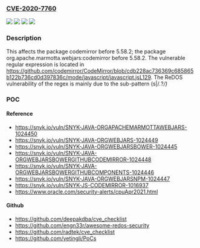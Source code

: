 ### [CVE-2020-7760](https://cve.mitre.org/cgi-bin/cvename.cgi?name=CVE-2020-7760)
![](https://img.shields.io/static/v1?label=Product&message=codemirror&color=blue)
![](https://img.shields.io/static/v1?label=Product&message=org.apache.marmotta.webjars%3Acodemirror&color=blue)
![](https://img.shields.io/static/v1?label=Version&message=%3C%205.58.2%20&color=brighgreen)
![](https://img.shields.io/static/v1?label=Vulnerability&message=Regular%20Expression%20Denial%20of%20Service%20(ReDoS)&color=brighgreen)

### Description

This affects the package codemirror before 5.58.2; the package org.apache.marmotta.webjars:codemirror before 5.58.2. The vulnerable regular expression is located in https://github.com/codemirror/CodeMirror/blob/cdb228ac736369c685865b122b736cd0d397836c/mode/javascript/javascript.jsL129. The ReDOS vulnerability of the regex is mainly due to the sub-pattern (s|/*.*?*/)*

### POC

#### Reference
- https://snyk.io/vuln/SNYK-JAVA-ORGAPACHEMARMOTTAWEBJARS-1024450
- https://snyk.io/vuln/SNYK-JAVA-ORGWEBJARS-1024449
- https://snyk.io/vuln/SNYK-JAVA-ORGWEBJARSBOWER-1024445
- https://snyk.io/vuln/SNYK-JAVA-ORGWEBJARSBOWERGITHUBCODEMIRROR-1024448
- https://snyk.io/vuln/SNYK-JAVA-ORGWEBJARSBOWERGITHUBCOMPONENTS-1024446
- https://snyk.io/vuln/SNYK-JAVA-ORGWEBJARSNPM-1024447
- https://snyk.io/vuln/SNYK-JS-CODEMIRROR-1016937
- https://www.oracle.com/security-alerts/cpuApr2021.html

#### Github
- https://github.com/deepakdba/cve_checklist
- https://github.com/engn33r/awesome-redos-security
- https://github.com/radtek/cve_checklist
- https://github.com/yetingli/PoCs

